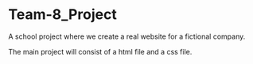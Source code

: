 # Team-8_Project
A school project where we create a real website for a fictional company.

The main project will consist of a html file and a css file.
